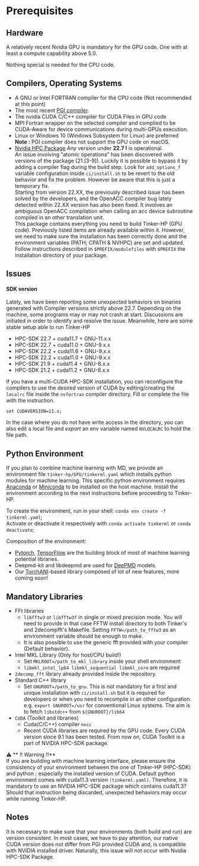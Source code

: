# Prerequisites


## Hardware
A relatively recent Nvidia GPU is mandatory for the GPU code. One with at least a compute capability above 5.0.

Nothing special is needed for the CPU code.


## Compilers, Operating Systems
   - A GNU or Intel FORTRAN compiler for the CPU code (Not recommended at this point)
   - The most recent [PGI compiler](https://www.pgroup.com/products/community.htm).
   - The nvidia CUDA C/C++ compiler for CUDA Files in GPU code
   - MPI Fortran wrapper on the selected compiler and compiled to be CUDA-Aware for device communications during multi-GPUs execution.
   - Linux or Windows 10 (Windows Subsystem for Linux) are preferred  
     __Note :__ PGI compiler does not support the GPU code on macOS.
   - [Nvidia HPC Package](https://developer.nvidia.com/nvidia-hpc-sdk-releases) Any version under __22.7 !__ is operational.  
     An issue involving "atomic operations" has been discovered with versions of the package (21.[3-9]). Luckily it is possible to bypass it by adding a compiler flag during the build step. Look for `add_options_f` variable configuration inside `ci/install.sh` to be revert to the old behavior and fix the problem. However be aware that this is just a temporary fix.  
     Starting from version 22.XX, the previously described issue has been solved by the developers, and the OpenACC compiler bug lately detected within 22.XX version has also been fixed. It involves an ambiguous OpenACC compilation when calling an acc device subroutine compiled in an other translation unit.  
     This package contains everything you need to build Tinker-HP (GPU code). Previously listed items are already available within it. However, we need to make sure the installation has been correctly done and the environment variables (PATH; CPATH & NVHPC) are set and updated. Follow instructions described in `$PREFIX/modulefiles` with `$PREFIX` the installation directory of your package.

## Issues
   #### SDK version
   Lately, we have been reporting some unexpected behaviors on binaries generated with Compiler versions strictly above 22.7. Depending on the machine, some programs may or may not crash at start. Discussions are initiated in order to identify and resolve the issue. Meanwhile, here are some stable setup able to run Tinker-HP

   - HPC-SDK 22.7 + cuda11.7 + GNU-11.x.x
   - HPC-SDK 22.7 + cuda11.0 + GNU-9.x.x
   - HPC-SDK 22.2 + cuda11.6 + GNU-9.x.x
   - HPC-SDK 22.2 + cuda11.0 + GNU-9.x.x
   - HPC-SDK 21.9 + cuda11.4 + GNU-8.x.x
   - HPC-SDK 21.2 + cuda11.2 + GNU-8.x.x

   If you have a multi-CUDA HPC-SDK installation, you can reconfigure the compilers to use the desired version of CUDA by editing/creating the `localrc` file inside the `nvfortran` compiler directory. Fill or complete the file with the instruction.
   ```
   set CUDAVERSION=11.x;
   ```
   In the case where you do not have write access in the directory, you can also edit a local file and _export_ an env variable named `NVLOCALRC` to hold the file path.


## Python Environment 
If you plan to combine machine learning with MD, we provide an environment file `tinker-hp/GPU/tinkerml.yaml` which installs python modules for machine learning. This specific python environment requires [Anaconda](https://www.anaconda.com/products/distribution) or [Miniconda](https://docs.conda.io/en/latest/miniconda.html) to be installed on the host machine. Install the environment according to the next instructions before proceeding to Tinker-HP.

To create the environment, run in your shell: `conda env create -f tinkerml.yaml`; <br />
Activate or deactivate it respectively with `conda activate tinkerml` or `conda deactivate`;  <br />

Composition of the environment:  
* [Pytorch](https://pytorch.org/), [TensorFlow](https://www.tensorflow.org/) are the building block of most of machine learning potential libraries.
* Deepmd-kit and libdeepmd are used for [DeePMD](https://docs.deepmodeling.com/projects/deepmd/en/master/index.html) models.
* Our [TorchANI](https://aiqm.github.io/torchani/)-based library composed of lot of new features, more coming soon!


## Mandatory Libraries
   - FFt libraries
      - `libfftw3` or `libfftw3f` in single or mixed precision mode.
        You will need to provide in that case FFTW install directory to both Tinker's and 2decompfft's Makefile.
        Setting `FFTW=/path_to_fftw3` as an environment variable should be enough to make.
      - It is also possible to use the generic fft provided with your compiler (Default behavior).
   - Intel MKL Library (Only for host/CPU build!)
      - Set `MKLROOT=/path_to_mkl_library` inside your shell environment
      - `libmkl_intel_lp64 libmkl_sequential libmkl_core` are required
   - `2decomp_fft` library already provided inside the repository.
   - Standard C++ library
      - Set `GNUROOT=/path_to_gnu`. This is not mandatory for a first and unique installation with `ci/install.sh` but it is required for developers or when you need to recompile in an other configuration.  
      e.g. `export GNUROOT=/usr` for conventional Linux systems. The aim is to fetch `libstdc++` from `${GNUROOT}/lib64`
   - `CUDA` (Toolkit and libraries)
      - Cuda(C/C++) compiler `nvcc`
      - Recent CUDA libraries are required by the GPU code. Every CUDA version since 9.1 has been tested.
        From now on, CUDA Toolkit is a part of NVIDIA HPC-SDK package.

:warning: ** !! Warning !!**  
If you are building with machine learning interface, please ensure the consistency of your environment between the one of Tinker-HP (HPC-SDK) and python ; especially the installed version of CUDA. Default python environment comes with cuda11.3 version `(tinkerml.yaml)`. Therefore, it is mandatory to use an NVIDIA HPC-SDK package which contains cuda11.3?  
Should that instruction being discarded, unexpected behaviors may occur while running Tinker-HP.


## Notes
It is necessary to make sure that your environments (both build and run) are version consistent. In most cases, we have to pay attention, our native CUDA version does not differ from PGI provided CUDA and, is compatible with NVIDIA installed driver. Naturally, this issue will not occur with Nvidia HPC-SDK Package.

